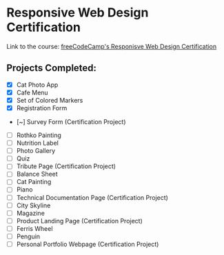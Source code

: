 # Responsive Web Design Certification

Link to the course: [freeCodeCamp's Responisve Web Design Certification](https://www.freecodecamp.org/learn/2022/responsive-web-design/)

## Projects Completed:
- [x] Cat Photo App
- [x] Cafe Menu
- [x] Set of Colored Markers
- [x] Registration Form
- [~] Survey Form (Certification Project)
- [ ] Rothko Painting
- [ ] Nutrition Label
- [ ] Photo Gallery
- [ ] Quiz
- [ ] Tribute Page (Certification Project)
- [ ] Balance Sheet
- [ ] Cat Painting
- [ ] Piano
- [ ] Technical Documentation Page (Certification Project)
- [ ] City Skyline
- [ ] Magazine
- [ ] Product Landing Page (Certification Project)
- [ ] Ferris Wheel
- [ ] Penguin
- [ ] Personal Portfolio Webpage (Certification Project)
